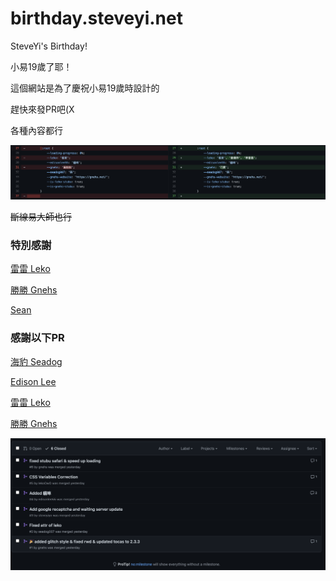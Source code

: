 # birthday.steveyi.net
 SteveYi's Birthday!

小易19歲了耶！

這個網站是為了慶祝小易19歲時設計的

趕快來發PR吧(X

各種內容都行

![](https://raw.githubusercontent.com/SteveYi-LAB/birthday.steveyi.net/main/image/screenshot-1.png)

~~斷線易大師也行~~

### 特別感謝

[雷雷 Leko](https://github.com/lekoOwO)

[勝勝 Gnehs](https://github.com/gnehs)

[Sean](https://github.com/Sea-n)

### 感謝以下PR

[海豹 Seadog](https://github.com/seadog007)

[Edison Lee](https://github.com/edisonlee55)

[雷雷 Leko](https://github.com/lekoOwO)

[勝勝 Gnehs](https://github.com/gnehs)

<img src="https://raw.githubusercontent.com/SteveYi-LAB/birthday.steveyi.net/main/image/screenshot-2.png">

<!--
但我最可愛了(X
-->
